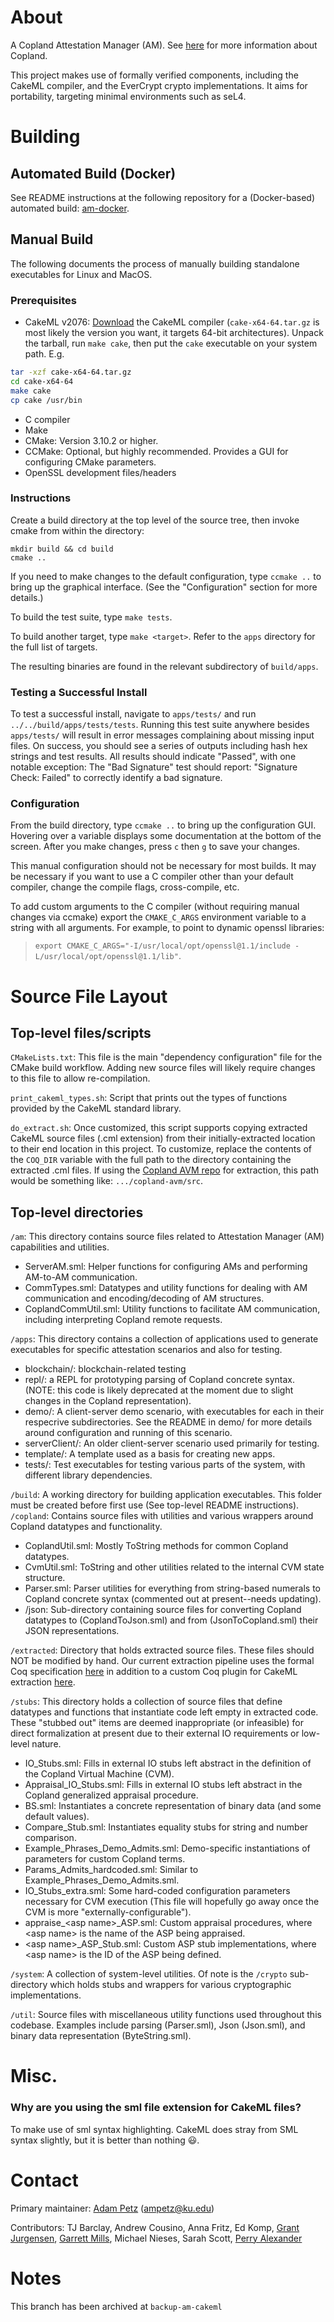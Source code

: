# About
A Copland Attestation Manager (AM). See [here](https://ku-sldg.github.io/copland/) for more information about Copland.

This project makes use of formally verified components, including the CakeML compiler, and the EverCrypt crypto implementations. It aims for portability, targeting minimal environments such as seL4.

# Building

## Automated Build (Docker)

See README instructions at the following repository for a (Docker-based) automated build: [am-docker](https://github.com/ku-sldg/am-docker).

## Manual Build

The following documents the process of manually building standalone executables for Linux and MacOS.

### Prerequisites
- CakeML v2076: [Download](https://github.com/CakeML/cakeml/releases/tag/v2076) the CakeML compiler (`cake-x64-64.tar.gz` is most likely the version you want, it targets 64-bit architectures). Unpack the tarball, run `make cake`, then put the `cake` executable on your system path. E.g.
```sh
tar -xzf cake-x64-64.tar.gz
cd cake-x64-64
make cake 
cp cake /usr/bin
```
- C compiler
- Make
- CMake: Version 3.10.2 or higher.
- CCMake: Optional, but highly recommended. Provides a GUI for configuring CMake parameters.
- OpenSSL development files/headers

### Instructions
Create a build directory at the top level of the source tree, then invoke cmake from within the directory:

    mkdir build && cd build
    cmake ..

If you need to make changes to the default configuration, type `ccmake ..` to bring up the graphical interface. (See the "Configuration" section for more details.)

To build the test suite, type `make tests`.

To build another target, type `make <target>`. Refer to the `apps` directory for the full list of targets.

The resulting binaries are found in the relevant subdirectory of `build/apps`.

### Testing a Successful Install
To test a  successful install, navigate to `apps/tests/` and run `../../build/apps/tests/tests`. Running this test suite anywhere besides `apps/tests/` will result in error messages complaining about missing input files.  On success, you should see a series of outputs including hash hex strings and test results.  All results should indicate "Passed", with one notable exception: The "Bad Signature" test should report: "Signature Check: Failed" to correctly identify a bad signature.

### Configuration
From the build directory, type `ccmake ..` to bring up the configuration GUI. Hovering over a variable displays some documentation at the bottom of the screen. After you make changes, press `c` then `g` to save your changes.

This manual configuration should not be necessary for most builds. It may be necessary if you want to use a C compiler other than your default compiler, change the compile flags, cross-compile, etc.

To add custom arguments to the C compiler (without requiring manual changes via ccmake) export the `CMAKE_C_ARGS` environment variable to a string with all arguments.  For example, to point to dynamic openssl libraries:  
>`export CMAKE_C_ARGS="-I/usr/local/opt/openssl@1.1/include -L/usr/local/opt/openssl@1.1/lib"`.

# Source File Layout

## Top-level files/scripts

`CMakeLists.txt`:  This file is the main "dependency configuration" file for the CMake build workflow.  Adding new source files will likely require changes to this file to allow re-compilation.

`print_cakeml_types.sh`:  Script that prints out the types of functions provided by the CakeML standard library.

`do_extract.sh`:  Once customized, this script supports copying extracted CakeML source files (.cml extension) from their initially-extracted location to their end location in this project.  To customize, replace the contents of the `COQ_DIR` variable with the full path to the directory containing the extracted .cml files.  If using the [Copland AVM repo](https://github.com/ku-sldg/copland-avm) for extraction, this path would be something like:  `.../copland-avm/src`.

## Top-level directories

`/am`:  This directory contains source files related to Attestation Manager (AM) capabilities and utilities.
* ServerAM.sml:  Helper functions for configuring AMs and performing AM-to-AM communication.
* CommTypes.sml:  Datatypes and utility functions for dealing with AM communication and encoding/decoding of AM structures.
* CoplandCommUtil.sml:  Utility functions to facilitate AM communication, including interpreting Copland remote requests.

`/apps`:  This directory contains a collection of applications used to generate executables for specific attestation scenarios and also for testing.
* blockchain/:  blockchain-related testing
* repl/:  a REPL for prototyping parsing of Copland concrete syntax.  (NOTE:  this code is likely deprecated at the moment due to slight changes in the Copland representation).
* demo/:  A client-server demo scenario, with executables for each in their respecrive subdirectories.  See the README in demo/ for more details around configuration and running of this scenario.
* serverClient/:  An older client-server scenario used primarily for testing.
* template/:  A template used as a basis for creating new apps.
* tests/:  Test executables for testing various parts of the system, with different library dependencies.

`/build`:  A working directory for building application executables.  This folder must be created before first use (See top-level README instructions).
`/copland`:  Contains source files with utilities and various wrappers around Copland datatypes and functionality.
* CoplandUtil.sml:  Mostly ToString methods for common Copland datatypes.
* CvmUtil.sml:  ToString and other utilities related to the internal CVM state structure.
* Parser.sml:  Parser utilities for everything from string-based numerals to Copland concrete syntax (commented out at present--needs updating).
* /json:  Sub-directory containing source files for converting Copland datatypes to (CoplandToJson.sml) and from (JsonToCopland.sml) their JSON representations.

`/extracted`:  Directory that holds extracted source files.  These files should NOT be modified by hand.  Our current extraction pipeline uses the formal Coq specification [here](https://github.com/ku-sldg/copland-avm) in addition to a custom Coq plugin for CakeML extraction [here](https://github.com/ku-sldg/cakeml-synthesis).  

`/stubs`:  This directory holds a collection of source files that define datatypes and functions that instantiate code left empty in extracted code.  These "stubbed out" items are deemed inappropriate (or infeasible) for direct formalization at present due to their external IO requirements or low-level nature.
* IO_Stubs.sml:  Fills in external IO stubs left abstract in the definition of the Copland Virtual Machine (CVM).
* Appraisal_IO_Stubs.sml:  Fills in external IO stubs left abstract in the Copland generalized appraisal procedure.
* BS.sml:  Instantiates a concrete representation of binary data (and some default values).
* Compare_Stub.sml:  Instantiates equality stubs for string and number comparison.
* Example_Phrases_Demo_Admits.sml:  Demo-specific instantiations of parameters for custom Copland terms.
* Params_Admits_hardcoded.sml:  Similar to Example_Phrases_Demo_Admits.sml.
* IO_Stubs_extra.sml:  Some hard-coded configuration parameters necessary for CVM execution (This file will hopefully go away once the CVM is more "externally-configurable").
* appraise_\<asp name\>_ASP.sml:  Custom appraisal procedures, where \<asp name\> is the name of the ASP being appraised. 
* \<asp name\>_ASP_Stub.sml:  Custom ASP stub implementations, where \<asp name\> is the ID of the ASP being defined.


`/system`:  A collection of system-level utilities.  Of note is the `/crypto` sub-directory which holds stubs and wrappers for various cryptographic implementations.


`/util`:  Source files with miscellaneous utility functions used throughout this codebase.  Examples include parsing (Parser.sml), Json (Json.sml), and binary data representation (ByteString.sml).


# Misc.

### Why are you using the sml file extension for CakeML files?
To make use of sml syntax highlighting. CakeML does stray from SML syntax slightly, but it is better than nothing 😃.

# Contact
Primary maintainer:  [Adam Petz](https://ampetz.github.io/) (ampetz@ku.edu)

Contributors:  TJ Barclay, Andrew Cousino, Anna Fritz, Ed Komp, [Grant Jurgensen](https://grant.jurgensen.dev/), [Garrett Mills](https://garrettmills.dev/), Michael Nieses, Sarah Scott, [Perry Alexander](https://perry.alexander.name/)

# Notes
This branch has been archived at `backup-am-cakeml`
